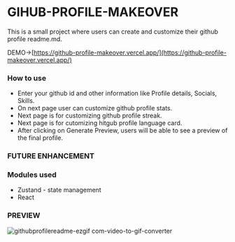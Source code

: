 # GIHUB-PROFILE-MAKEOVER

This is a small project where users can create and customize their github profile readme.md.

DEMO->[https://github-profile-makeover.vercel.app/](https://github-profile-makeover.vercel.app/)

### How to use

-   Enter your github id and other information like Profile details, Socials, Skills.
-   On next page user can customize github profile stats.
-   Next page is for customizing github profile streak.
-   Next page is for cutomizing hitgub profile language card.
-   After clicking on Generate Preview, users will be able to see a preview of the final profile.

### FUTURE ENHANCEMENT

### Modules used

-   Zustand - state management
-   React

### PREVIEW
![githubprofilereadme-ezgif com-video-to-gif-converter](https://github.com/user-attachments/assets/2b8ff6d6-bbb7-42ae-8dd7-150794e81f4b)
